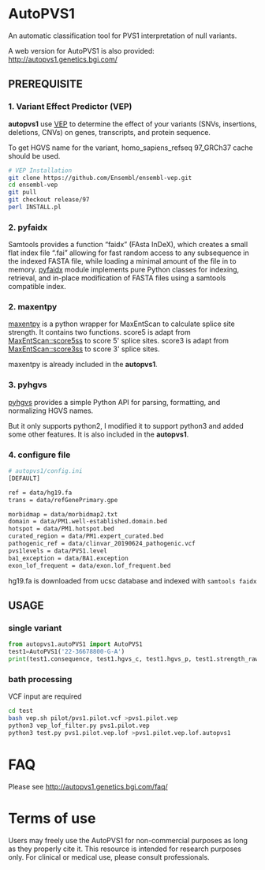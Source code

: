 # AutoPVS1
An automatic classification tool for PVS1 interpretation of null variants.

A web version for AutoPVS1 is also provided: http://autopvs1.genetics.bgi.com/

## PREREQUISITE
### 1. Variant Effect Predictor (VEP)
**autopvs1** use [VEP](https://asia.ensembl.org/info/docs/tools/vep/index.html) to determine the effect of your 
variants (SNVs, insertions, deletions, CNVs) on genes, 
transcripts, and protein sequence.

To get HGVS name for the variant, homo_sapiens_refseq 97_GRCh37 cache should be used.

```bash
# VEP Installation
git clone https://github.com/Ensembl/ensembl-vep.git
cd ensembl-vep
git pull
git checkout release/97
perl INSTALL.pl
```

### 2. pyfaidx
Samtools provides a function “faidx” (FAsta InDeX), which creates a small flat index file “.fai” 
allowing for fast random access to any subsequence in the indexed FASTA file, 
while loading a minimal amount of the file in to memory. 
[pyfaidx](https://pypi.org/project/pyfaidx/) module implements pure Python classes for indexing, retrieval, 
and in-place modification of FASTA files using a samtools compatible index.

### 2. maxentpy
[maxentpy](https://github.com/kepbod/maxentpy) is a python wrapper for MaxEntScan to calculate splice site strength.
It contains two functions. score5 is adapt from [MaxEntScan::score5ss](http://genes.mit.edu/burgelab/maxent/Xmaxentscan_scoreseq.html) to score 5' splice sites. 
score3 is adapt from [MaxEntScan::score3ss](http://genes.mit.edu/burgelab/maxent/Xmaxentscan_scoreseq_acc.html) to score 3' splice sites. 

maxentpy is already included in the **autopvs1**.

### 3. pyhgvs
[pyhgvs](https://github.com/counsyl/hgvs) provides a simple Python API for parsing, formatting, and normalizing HGVS names.

But it only supports python2, I modified it to support python3 and added some other features. It is also included in 
the **autopvs1**.

### 4. configure file
```bash
# autopvs1/config.ini
[DEFAULT]

ref = data/hg19.fa
trans = data/refGenePrimary.gpe

morbidmap = data/morbidmap2.txt
domain = data/PM1.well-established.domain.bed
hotspot = data/PM1.hotspot.bed
curated_region = data/PM1.expert_curated.bed
pathogenic_ref = data/clinvar_20190624_pathogenic.vcf
pvs1levels = data/PVS1.level
ba1_exception = data/BA1.exception
exon_lof_frequent = data/exon.lof_frequent.bed
```
hg19.fa is downloaded from ucsc database and indexed with `samtools faidx` 

## USAGE
### single variant
```python
from autopvs1.autoPVS1 import AutoPVS1
test1=AutoPVS1('22-36678800-G-A')
print(test1.consequence, test1.hgvs_c, test1.hgvs_p, test1.strength_raw)
```

### bath processing
VCF input are required
```bash
cd test
bash vep.sh pilot/pvs1.pilot.vcf >pvs1.pilot.vep
python3 vep_lof_filter.py pvs1.pilot.vep
python3 test.py pvs1.pilot.vep.lof >pvs1.pilot.vep.lof.autopvs1

```

# FAQ
Please see http://autopvs1.genetics.bgi.com/faq/

# Terms of use
Users may freely use the AutoPVS1 for non-commercial purposes as long as they properly cite it. 
This resource is intended for research purposes only. For clinical or medical use, please consult professionals.